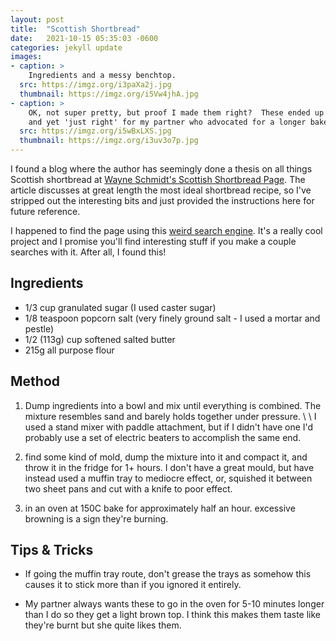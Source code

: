 ```yaml
---
layout: post
title:  "Scottish Shortbread"
date:   2021-10-15 05:35:03 -0600
categories: jekyll update
images:
- caption: >
    Ingredients and a messy benchtop.
  src: https://imgz.org/i3paXa2j.jpg
  thumbnail: https://imgz.org/i5Vw4jhA.jpg
- caption: >
    OK, not super pretty, but proof I made them right?  These ended up a little too brown for me
    and yet 'just right' for my partner who advocated for a longer bake time.
  src: https://imgz.org/i5wBxLXS.jpg
  thumbnail: https://imgz.org/i3uv3o7p.jpg
---
```


I found a blog where the author has seemingly done a thesis on all things Scottish
shortbread at [Wayne Schmidt's Scottish Shortbread Page](http://waynesthisandthat.com/shortbread.htm).
The article discusses at great length the most ideal shortbread recipe, so I've stripped out the interesting
bits and just provided the instructions here for future reference.

I happened to find the page using this [weird search engine](https://search.marginalia.nu/about.html).
It's a really cool project and I promise you'll find interesting stuff if you make a couple searches
with it.  After all, I found this!

## Ingredients

- 1/3 cup granulated sugar (I used caster sugar)
- 1/8 teaspoon popcorn salt (very finely ground salt - I used a mortar and pestle)
- 1/2 (113g) cup softened salted butter
- 215g all purpose flour

## Method

1. Dump ingredients into a bowl and mix until everything is combined.  The mixture resembles sand and barely
holds together under pressure.
\\
\\
I used a stand mixer with paddle attachment, but if I didn't have one I'd probably use a set of electric beaters
to accomplish the same end.

2. find some kind of mold, dump the mixture into it and compact it, and throw it in the fridge for 1+ hours.  I don't have a great mould, but have instead used a muffin tray to mediocre effect, or, squished it between two
sheet pans and cut with a knife to poor effect.

3. in an oven at 150C bake for approximately half an hour.  excessive browning is a sign they're burning.

## Tips & Tricks

- If going the muffin tray route, don't grease the trays as somehow this causes it to stick more than if you
ignored it entirely.

- My partner always wants these to go in the oven for 5-10 minutes longer than I do so they get a light brown top.
I think this makes them taste like they're burnt but she quite likes them.
